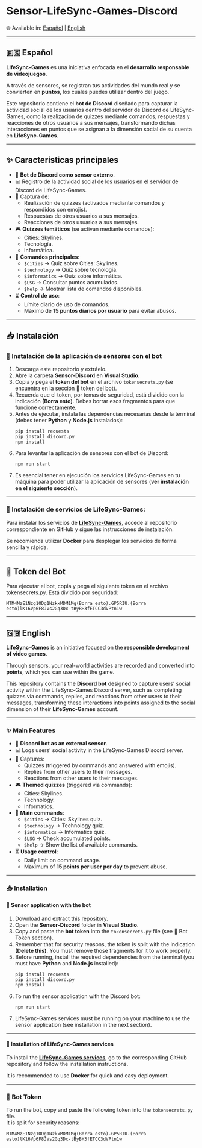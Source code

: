 # Sensor-LifeSync-Games-Discord  

🌐 Available in: [Español](#-español) | [English](#-english)  

---

## 🇪🇸 Español  

**LifeSync-Games** es una iniciativa enfocada en el **desarrollo responsable de videojuegos**.  

A través de sensores, se registran tus actividades del mundo real y se convierten en **puntos**, los cuales puedes utilizar dentro del juego.  

Este repositorio contiene el **bot de Discord** diseñado para capturar la actividad social de los usuarios dentro del servidor de Discord de LifeSync-Games, como la realización de quizzes mediante comandos, respuestas y reacciones de otros usuarios a sus mensajes, transformando dichas interacciones en puntos que se asignan a la dimensión social de su cuenta en **LifeSync-Games**.  


---

## ✨ Características principales  

- 🤖 **Bot de Discord como sensor externo**.  
- 📊 Registro de la actividad social de los usuarios en el servidor de Discord de LifeSync-Games.  
- 📝 Captura de:  
  - Realización de quizzes (activados mediante comandos y respondidos con emojis).
  - Respuestas de otros usuarios a sus mensajes.  
  - Reacciones de otros usuarios a sus mensajes.  
- 🎮 **Quizzes temáticos** (se activan mediante comandos):
  - Cities: Skylines.  
  - Tecnología.  
  - Informática.
- 📌 **Comandos principales**:  
  - `$cities` → Quiz sobre Cities: Skylines.  
  - `$technology` → Quiz sobre tecnología.  
  - `$informatics` → Quiz sobre informática.  
  - `$LSG` → Consultar puntos acumulados.  
  - `$help` → Mostrar lista de comandos disponibles.  
- ⏳ **Control de uso**:  
  - Límite diario de uso de comandos.  
  - Máximo de **15 puntos diarios por usuario** para evitar abusos.  

---

## 📥 Instalación  

### 🔹 Instalación de la aplicación de sensores con el bot  

1. Descarga este repositorio y extráelo.  
2. Abre la carpeta **Sensor-Discord** en **Visual Studio**.  
3. Copia y pega el **token del bot** en el archivo `tokensecrets.py` (se encuentra en la sección 🔑 token del bot).  
4. Recuerda que el token, por temas de seguridad, está dividido con la indicación **(Borra esto)**. Debes borrar esos fragmentos para que funcione correctamente.  
5. Antes de ejecutar, instala las dependencias necesarias desde la terminal (debes tener **Python** y **Node.js** instalados):
   ```
   pip install requests
   pip install discord.py
   npm install
   ```
6. Para levantar la aplicación de sensores con el bot de Discord:
   ```
   npm run start 
   ```
7. Es esencial tener en ejecución los servicios LifeSync-Games en tu máquina para poder utilizar la aplicación de sensores (**ver instalación en el siguiente sección**).  

---

### 🔹 Instalación de servicios de LifeSync-Games:  

Para instalar los servicios de [**LifeSync-Games**](https://github.com/BlendedGames-bGames/bGames-dev-services), accede al repositorio correspondiente en GitHub y sigue las instrucciones de instalación.  

Se recomienda utilizar **Docker** para desplegar los servicios de forma sencilla y rápida.

---

## 🔑 Token del Bot
Para ejecutar el bot, copia y pega el siguiente token en el archivo tokensecrets.py.
Está dividido por seguridad:
   ```
   MTM4MzE1Nzg1ODg1NzkxMDM1Mg(Borra esto).GP5RIU.(Borra esto)lK16Vp6F8JVs2Gq3Dx-tByBH3fETCC3dVPtn1w
   ```

---

## 🇬🇧 English  

**LifeSync-Games** is an initiative focused on the **responsible development of video games**.  

Through sensors, your real-world activities are recorded and converted into **points**, which you can use within the game.  

This repository contains the **Discord bot** designed to capture users’ social activity within the LifeSync-Games Discord server, such as completing quizzes via commands, replies, and reactions from other users to their messages, transforming these interactions into points assigned to the social dimension of their **LifeSync-Games** account.  

---

### ✨ Main Features  

- 🤖 **Discord bot as an external sensor**.  
- 📊 Logs users’ social activity in the LifeSync-Games Discord server.  
- 📝 Captures:  
  - Quizzes (triggered by commands and answered with emojis).  
  - Replies from other users to their messages.  
  - Reactions from other users to their messages.  
- 🎮 **Themed quizzes** (triggered via commands):  
  - Cities: Skylines.  
  - Technology.  
  - Informatics.  
- 📌 **Main commands**:  
  - `$cities` → Cities: Skylines quiz.  
  - `$technology` → Technology quiz.  
  - `$informatics` → Informatics quiz.  
  - `$LSG` → Check accumulated points.  
  - `$help` → Show the list of available commands.  
- ⏳ **Usage control**:  
  - Daily limit on command usage.  
  - Maximum of **15 points per user per day** to prevent abuse.  

---

### 📥 Installation  

#### 🔹 Sensor application with the bot  

1. Download and extract this repository.  
2. Open the **Sensor-Discord** folder in **Visual Studio**.  
3. Copy and paste the **bot token** into the `tokensecrets.py` file (see 🔑 Bot Token section).  
4. Remember that for security reasons, the token is split with the indication **(Delete this)**. You must remove those fragments for it to work properly.  
5. Before running, install the required dependencies from the terminal (you must have **Python** and **Node.js** installed):
   ```
   pip install requests
   pip install discord.py
   npm install
   ```
6. To run the sensor application with the Discord bot:
   ```
   npm run start 
   ```
7. LifeSync-Games services must be running on your machine to use the sensor application (see installation in the next section).

---

#### 🔹 Installation of LifeSync-Games services  

To install the [**LifeSync-Games services**](https://github.com/BlendedGames-bGames/bGames-dev-services), go to the corresponding GitHub repository and follow the installation instructions.  

It is recommended to use **Docker** for quick and easy deployment.

---

### 🔑 Bot Token  

To run the bot, copy and paste the following token into the `tokensecrets.py` file.  
It is split for security reasons:
   ```
   MTM4MzE1Nzg1ODg1NzkxMDM1Mg(Borra esto).GP5RIU.(Borra esto)lK16Vp6F8JVs2Gq3Dx-tByBH3fETCC3dVPtn1w
   ```